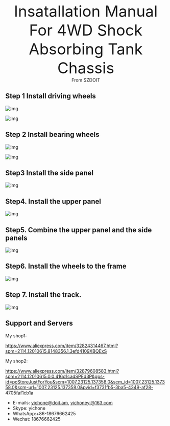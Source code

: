 <center><font size=10> Insatallation Manual For 4WD Shock Absorbing Tank Chassis </center></font>
<center> From SZDOIT</center>

## Step 1 Install driving wheels

![img](wps1.jpg)

![img](wps2.jpg)

## Step 2 Install bearing wheels

![img](wps3.jpg) 

![img](wps4.jpg) 

## Step3 Install the side panel

![img](wps5.jpg) 

## Step4. Install the upper panel

![img](wps6.jpg) 

## Step5. Combine the upper panel and the side panels

![img](wps7.jpg) 

## Step6. Install the wheels to the frame

![img](wps8.jpg) 

## Step 7. Install the track.

![img](wps9.jpg) 

## Support and Servers

My shop1:

https://www.aliexpress.com/item/32824314467.html?spm=2114.12010615.8148356.1.3efd4109XBQExS

My shop2:

https://www.aliexpress.com/item/32879608583.html?spm=2114.12010615.0.0.416d1cadSPEd3P&gps-id=pcStoreJustForYou&scm=1007.23125.137358.0&scm_id=1007.23125.137358.0&scm-url=1007.23125.137358.0&pvid=f3731fb5-3ba5-4349-af28-4705faf1cb1a

- E-mails: [yichone@doit.am](mailto:yichone@doit.am), [yichoneyi@163.com](mailto:yichoneyi@163.com)
- Skype: yichone
- WhatsApp:+86-18676662425
- Wechat: 18676662425